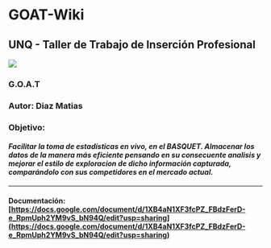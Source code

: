 # GOAT-Wiki

## UNQ - Taller de Trabajo de Inserción Profesional

![](https://33333.cdn.cke-cs.com/kSW7V9NHUXugvhoQeFaf/images/552d5b595fe9c0d4b4b18070abdfc69b4815c6d6cbfc774a.png)

### G.O.A.T

### Autor: Diaz Matias

### Objetivo:

#### _Facilitar la toma de estadísticas en vivo, en el BASQUET. Almacenar los datos de la manera más eficiente pensando en su consecuente analisis y mejorar el estilo de exploracion de dicho información capturada, comparándolo con sus competidores en el mercado actual._

---

#### Documentación: [https://docs.google.com/document/d/1XB4aN1XF3fcPZ_FBdzFerD-e_RpmUph2YM9vS_bN94Q/edit?usp=sharing](https://docs.google.com/document/d/1XB4aN1XF3fcPZ_FBdzFerD-e_RpmUph2YM9vS_bN94Q/edit?usp=sharing)

